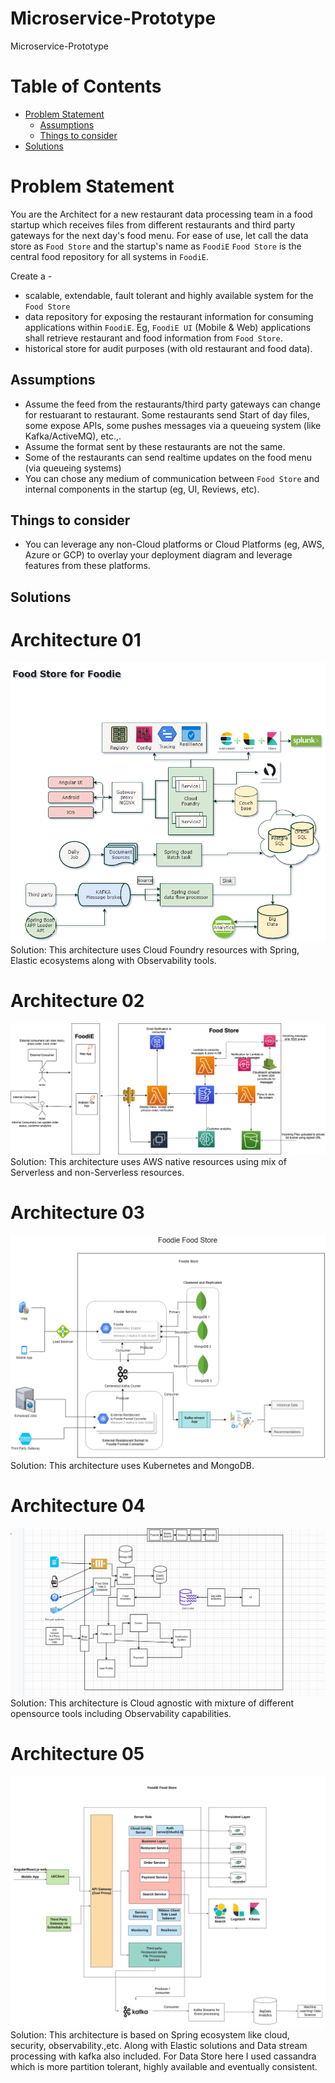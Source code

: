 # Microservice-Prototype
Microservice-Prototype



# Table of Contents
- [Problem Statement](#problem-statement)
    - [Assumptions](#assumptions)
    - [Things to consider](#things-to-consider)
- [Solutions](#solutions)

# Problem Statement
You are the Architect for a new restaurant data processing team in a food startup which receives files from different restaurants and third party gateways for the next day's food menu. For ease of use, let call the data store as `Food Store` and the startup's name as `FoodiE`
`Food Store` is the central food repository for all systems in `FoodiE`. 

Create a -
- scalable, extendable, fault tolerant and highly available system for the `Food Store`
- data repository for exposing the restaurant information for consuming applications within `FoodiE`. Eg, `FoodiE UI` (Mobile & Web) applications shall retrieve restaurant and food information from `Food Store`.
- historical store for audit purposes (with old restaurant and food data).

## Assumptions
- Assume the feed from the restaurants/third party gateways can change for restuarant to restaurant. Some restaurants send Start of day files, some expose APIs, some pushes messages via a queueing system (like Kafka/ActiveMQ), etc.,.
- Assume the format sent by these restaurants are not the same.
- Some of the restaurants can send realtime updates on the food menu (via queueing systems)
- You can chose any medium of communication between `Food Store` and internal components in the startup (eg, UI, Reviews, etc).

## Things to consider
- You can leverage any non-Cloud platforms or Cloud Platforms (eg, AWS, Azure or GCP) to overlay your deployment diagram and leverage features from these platforms.

## Solutions 
# Architecture 01 

<img src="https://raw.githubusercontent.com/Md-Sanaul-Haque-Shanto/Microservice-Prototype/main/Architecture01.png" />
 Solution: This architecture uses Cloud Foundry resources with Spring, Elastic ecosystems along with Observability tools.

# Architecture 02

<img src="https://raw.githubusercontent.com/Md-Sanaul-Haque-Shanto/Microservice-Prototype/main/Architecture04.png" />
 Solution: This architecture uses AWS native resources using mix of Serverless and non-Serverless resources.

# Architecture 03 

<img src="https://raw.githubusercontent.com/Md-Sanaul-Haque-Shanto/Microservice-Prototype/main/Architecture02.png" />
Solution: This architecture uses Kubernetes and MongoDB.

# Architecture 04 

<img src="https://raw.githubusercontent.com/Md-Sanaul-Haque-Shanto/Microservice-Prototype/main/Architecture03.png" />
Solution: This architecture is Cloud agnostic with mixture of different opensource tools including Observability capabilities.

# Architecture 05 

<img src="https://raw.githubusercontent.com/Md-Sanaul-Haque-Shanto/Microservice-Prototype/main/Architecture05.jpeg" />
Solution: This architecture is based on Spring ecosystem like cloud, security, observability.,etc. Along with Elastic solutions and Data stream processing with kafka also included. For Data Store here I used cassandra which is more partition tolerant, highly available and eventually consistent.
